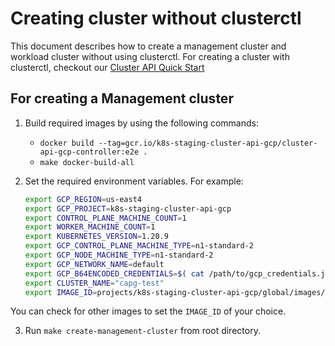 # Creating cluster without clusterctl

This document describes how to create a management cluster and workload cluster without using clusterctl.
For creating a cluster with clusterctl, checkout our [Cluster API Quick Start](https://cluster-api.sigs.k8s.io/user/quick-start.html)

## For creating a Management cluster

1. Build required images by using the following commands:

   - `docker build --tag=gcr.io/k8s-staging-cluster-api-gcp/cluster-api-gcp-controller:e2e .`
   - `make docker-build-all`

2. Set the required environment variables. For example:
   
   ```sh
   export GCP_REGION=us-east4
   export GCP_PROJECT=k8s-staging-cluster-api-gcp
   export CONTROL_PLANE_MACHINE_COUNT=1
   export WORKER_MACHINE_COUNT=1
   export KUBERNETES_VERSION=1.20.9
   export GCP_CONTROL_PLANE_MACHINE_TYPE=n1-standard-2
   export GCP_NODE_MACHINE_TYPE=n1-standard-2
   export GCP_NETWORK_NAME=default
   export GCP_B64ENCODED_CREDENTIALS=$( cat /path/to/gcp_credentials.json | base64 | tr -d '\n' )
   export CLUSTER_NAME="capg-test"
   export IMAGE_ID=projects/k8s-staging-cluster-api-gcp/global/images/cluster-api-ubuntu-1804-v1-20-9-nightly
   ```
  
  You can check for other images to set the `IMAGE_ID` of your choice.

3. Run `make create-management-cluster` from root directory.

